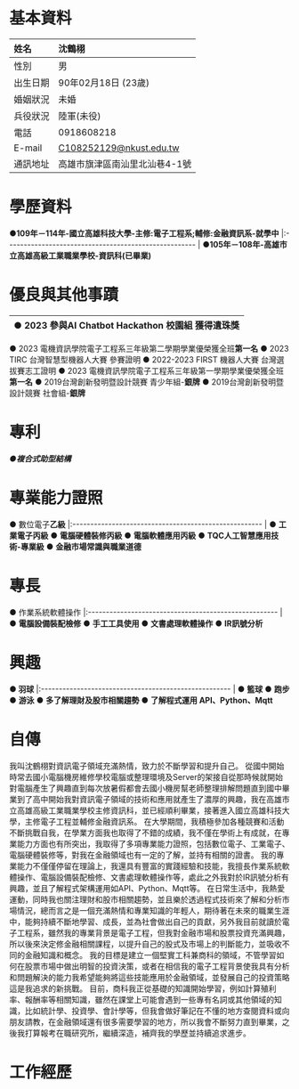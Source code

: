 #  **基本資料**  
| 姓名     | 沈鶴栩                        |
|:----------|:-------------------------------------------- |
| 性別     |  男                           |
| 出生日期 | 90年02月18日 (23歲)           |
| 婚姻狀況 | 未婚                          |
| 兵役狀況 | 陸軍(未役)                    |
| 電話     | 0918608218                    |
| E-mail  | C108252129@nkust.edu.tw       |
| 通訊地址 | 高雄市旗津區南汕里北汕巷4-1號 |

# **學歷資料**

●**109年－114年-國立高雄科技大學-主修:電子工程系;輔修:金融資訊系-就學中**
|:----------------------------------------------------- |
●**105年－108年-高雄市立高雄高級工業職業學校-資訊科(已畢業)**

#  **優良與其他事蹟** 

| ● 2023 參與AI Chatbot Hackathon 校園組 獲得**遺珠獎** |
|:----------------------------------------------------- |
● 2023 電機資訊學院電子工程系三年級第二學期學業優榮獲全班**第一名** 
● 2023 TIRC 台灣智慧型機器人大賽 參賽證明 
● 2022-2023 FIRST 機器人大賽 台灣選拔賽志工證明 
● 2023 電機資訊學院電子工程系三年級第一學期學業優榮獲全班**第一名**
● 2019台灣創新發明暨設計競賽 青少年組-**銀牌**
● 2019台灣創新發明暨設計競賽 社會組-**銀牌** 

# **專利** 
***●複合式助型結構***

# **專業能力證照**
● 數位電子**乙級**
|:----------------------------------------------------- |
● **工業電子丙級**
● **電腦硬體裝修丙級**
● **電腦軟體應用丙級**
● **TQC人工智慧應用技術-專業級**
● **金融市場常識與職業道德**

# **專長**
● 作業系統軟體操作 
|:----------------------------------------------------- |
● **電腦設備裝配檢修**
● **手工工具使用**
● **文書處理軟體操作**
● **IR訊號分析**

# **興趣** 
**● 羽球** 
|:----------------------------------------------------- |
● **籃球**
● **跑步**
● **游泳**
● **多了解理財及股市相關趨勢**
● **了解程式運用 API、Python、Mqtt**

# **自傳**
我叫沈鶴栩對資訊電子領域充滿熱情，致力於不斷學習和提升自己。
從國中開始時常去國小電腦機房維修學校電腦或整理環境及Server的架接自從那時候就開始對電腦產生了興趣直到每次放暑假都會去國小機房幫老師整理排解問題直到國中畢業到了高中開始我對資訊電子領域的技術和應用就產生了濃厚的興趣，我在高雄市立高雄高級工業職業學校主修資訊科，並已經順利畢業，接著進入國立高雄科技大學，主修電子工程並輔修金融資訊系。
在大學期間，我積極參加各種競賽和活動不斷挑戰自我，在學業方面我也取得了不錯的成績，我不僅在學術上有成就，在專業能力方面也有所突出，我取得了多項專業能力證照，包括數位電子、工業電子、電腦硬體裝修等，對我在金融領域也有一定的了解，並持有相關的證書。
我的專業能力不僅僅停留在理論上，我還具有豐富的實踐經驗和技能，我擅長作業系統軟體操作、電腦設備裝配檢修、文書處理軟體操作等，處此之外我對於IR訊號分析有興趣，並且了解程式架構運用如API、Python、Mqtt等。
在日常生活中，我熱愛運動，同時我也關注理財和股市相關趨勢，並且樂於透過程式技術來了解和分析市場情況，總而言之是一個充滿熱情和專業知識的年輕人，期待著在未來的職業生涯中，能夠持續不斷地學習、成長，並為社會做出自己的貢獻，另外我目前就讀於電子工程系，雖然我的專業背景是電子工程，但我對金融市場和股票投資充滿興趣，所以後來決定修金融相關課程，以提升自己的股式及市場上的判斷能力，並吸收不同的金融知識和概念。
我的目標是建立一個堅實工科兼商科的領域，不管學習如何在股票市場中做出明智的投資決策，或者在相信我的電子工程背景使我具有分析和問題解決的能力我希望能夠將這些技能應用於金融領域，並發展自己的投資策略這是我追求的新挑戰。
目前，商科我正從基礎的知識開始學習，例如計算殖利率、報酬率等相關知識，雖然在課堂上可能會遇到一些專有名詞或其他領域的知識，比如統計學、投資學、會計學等，但我會做好筆記在不懂的地方查閱資料或向朋友請教，在金融領域還有很多需要學習的地方，所以我會不斷努力直到畢業，之後我打算報考在職研究所，繼續深造，補齊我的學歷並持續追求進步。

# **工作經歷**

